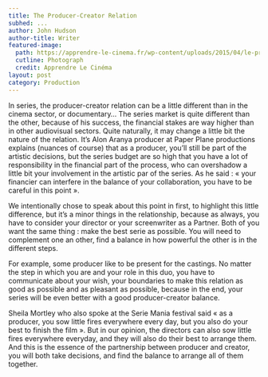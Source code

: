 ```yaml
---
title: The Producer-Creator Relation
subhed: ...
author: John Hudson
author-title: Writer
featured-image: 
  path: https://apprendre-le-cinema.fr/wp-content/uploads/2015/04/le-producteur-du-film-ou-le-producteur-délégué.001-1080x675.jpeg
  cutline: Photograph
  credit: Apprendre Le Cinéma
layout: post
category: Production
---
```


 In series, the producer-creator relation can be a little different than in the cinema sector, or documentary…
The series market is quite different than the other, because of his success, the financial stakes are way higher than in other audiovisual sectors. Quite naturally, it may change a little bit the nature of the relation. It’s Alon Aranya producer at Paper Plane productions explains (nuances of course) that as a producer, you’ll still be part of the artistic decisions, but the series budget are so high that you have a lot of responsibility in the financial part of the process, who can overshadow a little bit your involvement in the artistic par of the series. As he said : « your financier can interfere in the balance of your collaboration, you have to be careful in this point ».

 We intentionally chose to speak about this point in first, to highlight this little difference, but it’s a minor things in the relationship, because as always, you have to consider your director or your screenwriter as a Partner. Both of you want the same thing : make the best serie as possible. You will need to complement one an other, find a balance in how powerful the other is in the different steps. 

For example, some producer like to be present for the castings. No matter the step in which you are and your role in this duo, you have to communicate about your wish, your boundaries to make this relation as good as possible and as pleasant as possible, because in the end, your series will be even better with a good producer-creator balance.

 Sheila Mortley who also spoke at the Serie Mania festival said « as a producer, you sow little fires everywhere every day, but you also do your best to finish the film ». But in our opinion, the directors can also sow little fires everywhere everyday, and they will also do their best to arrange them. And this is the essence of the partnership between producer and creator, you will both take decisions, and find the balance to arrange all of them together. 
